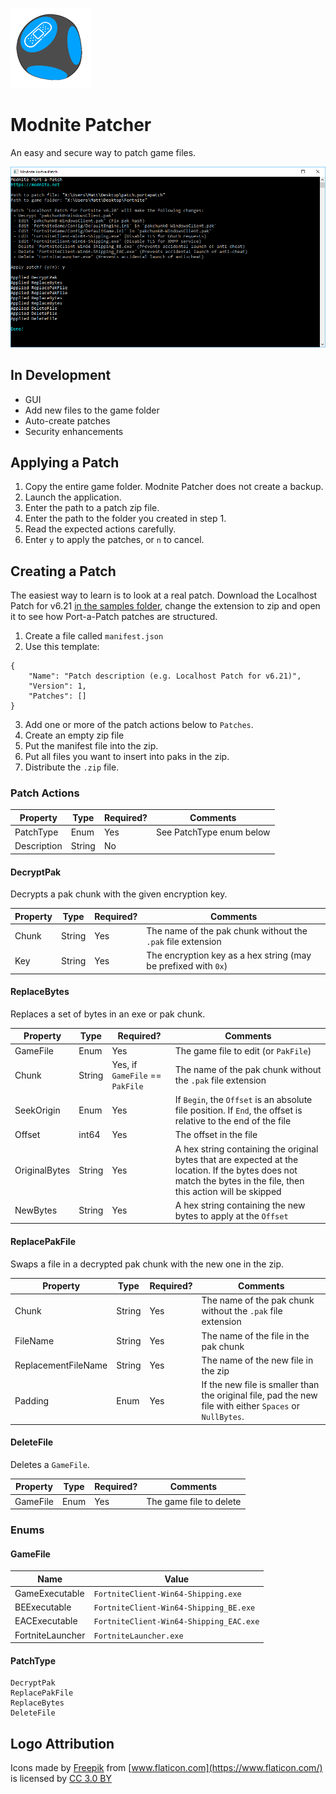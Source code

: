 ![Logo](logo.png)
# Modnite Patcher
An easy and secure way to patch game files.

![Screenshot](screenshot.png)

## In Development
* GUI
* Add new files to the game folder
* Auto-create patches
* Security enhancements

## Applying a Patch
1. Copy the entire game folder. Modnite Patcher does not create a backup.
2. Launch the application.
3. Enter the path to a patch zip file.
4. Enter the path to the folder you created in step 1.
5. Read the expected actions carefully.
6. Enter `y` to apply the patches, or `n` to cancel.

## Creating a Patch
The easiest way to learn is to look at a real patch. Download the Localhost Patch for v6.21 [in the samples folder](/samples), change the extension to zip and open it to see how Port-a-Patch patches are structured.

1. Create a file called `manifest.json`
2. Use this template:
```
{
    "Name": "Patch description (e.g. Localhost Patch for v6.21)",
    "Version": 1,
    "Patches": []
}
```
3. Add one or more of the patch actions below to `Patches`.
4. Create an empty zip file
5. Put the manifest file into the zip.
6. Put all files you want to insert into paks in the zip.
7. Distribute the `.zip` file.

### Patch Actions

| Property      | Type          | Required? | Comments      |
| ------------- | ------------- | --------- | ------------- |
| PatchType     | Enum          | Yes       | See PatchType enum below |
| Description   | String        | No        |               |

#### DecryptPak
Decrypts a pak chunk with the given encryption key.

| Property      | Type          | Required? | Comments      |
| ------------- | ------------- | --------- | ------------- |
| Chunk         | String        | Yes       | The name of the pak chunk without the `.pak` file extension |
| Key           | String        | Yes       | The encryption key as a hex string (may be prefixed with `0x`) |

#### ReplaceBytes
Replaces a set of bytes in an exe or pak chunk.

| Property      | Type          | Required? | Comments      |
| ------------- | ------------- | --------- | ------------- |
| GameFile      | Enum          | Yes       | The game file to edit (or `PakFile`) |
| Chunk         | String        | Yes, if `GameFile` == `PakFile` | The name of the pak chunk without the `.pak` file extension |
| SeekOrigin    | Enum          | Yes       | If `Begin`, the `Offset` is an absolute file position. If `End`, the offset is relative to the end of the file |
| Offset        | int64         | Yes       | The offset in the file |
| OriginalBytes | String        | Yes       | A hex string containing the original bytes that are expected at the location. If the bytes does not match the bytes in the file, then this action will be skipped |
| NewBytes      | String        | Yes       | A hex string containing the new bytes to apply at the `Offset` |

#### ReplacePakFile
Swaps a file in a decrypted pak chunk with the new one in the zip.

| Property      | Type          | Required? | Comments      |
| ------------- | ------------- | --------- | ------------- |
| Chunk         | String        | Yes       | The name of the pak chunk without the `.pak` file extension |
| FileName      | String        | Yes       | The name of the file in the pak chunk |
| ReplacementFileName | String  | Yes       | The name of the new file in the zip |
| Padding       | Enum          | Yes       | If the new file is smaller than the original file, pad the new file with either `Spaces` or `NullBytes`. |

#### DeleteFile
Deletes a `GameFile`.

| Property      | Type          | Required? | Comments      |
| ------------- | ------------- | --------- | ------------- |
| GameFile      | Enum          | Yes       | The game file to delete |

### Enums

#### GameFile

| Name | Value | 
| ---- | ----- |
| GameExecutable | `FortniteClient-Win64-Shipping.exe` |
| BEExecutable | `FortniteClient-Win64-Shipping_BE.exe` |
| EACExecutable | `FortniteClient-Win64-Shipping_EAC.exe` |
| FortniteLauncher | `FortniteLauncher.exe` |

#### PatchType
```
DecryptPak
ReplacePakFile
ReplaceBytes
DeleteFile
```

## Logo Attribution
Icons made by [Freepik](http://www.freepik.com) from [www.flaticon.com](https://www.flaticon.com/) is licensed by [CC 3.0 BY](http://creativecommons.org/licenses/by/3.0/)
